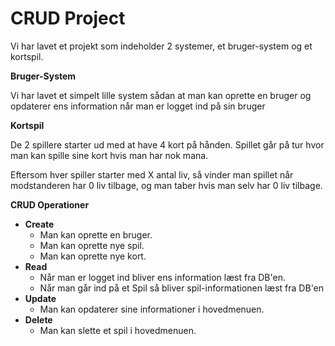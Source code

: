 # CRUD Project

Vi har lavet et projekt som indeholder 2 systemer, et bruger-system og et kortspil.

**Bruger-System**

Vi har lavet et simpelt lille system sådan at man kan oprette en bruger og opdaterer ens information når man er logget ind på sin bruger

**Kortspil**

De 2 spillere starter ud med at have 4 kort på hånden.
Spillet går på tur hvor man kan spille sine kort hvis man har nok mana.

Eftersom hver spiller starter med X antal liv, så vinder man spillet når modstanderen har 0 liv tilbage, og man taber hvis man selv har 0 liv tilbage.

**CRUD Operationer**

- **Create**
  - Man kan oprette en bruger.
  - Man kan oprette nye spil.
  - Man kan oprette nye kort.
- **Read**
  - Når man er logget ind bliver ens information læst fra DB'en.
  - Når man går ind på et Spil så bliver spil-informationen læst fra DB'en
- **Update**
  - Man kan opdaterer sine informationer i hovedmenuen.
- **Delete**
  - Man kan slette et spil i hovedmenuen.
